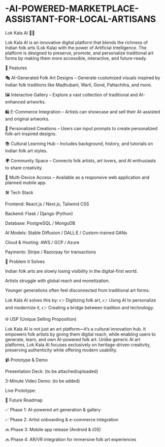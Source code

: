 # -AI-POWERED-MARKETPLACE-ASSISTANT-FOR-LOCAL-ARTISANS
Lok Kala AI 🎨🤖

Lok Kala AI is an innovative digital platform that blends the richness of Indian folk arts (Lok Kala) with the power of Artificial Intelligence. The platform is designed to preserve, promote, and personalize traditional art forms by making them more accessible, interactive, and future-ready.

🌟 Features

🎭 AI-Generated Folk Art Designs – Generate customized visuals inspired by Indian folk traditions like Madhubani, Warli, Gond, Pattachitra, and more.

🖼️ Interactive Gallery – Explore a vast collection of traditional and AI-enhanced artworks.

🛍️ E-Commerce Integration – Artists can showcase and sell their AI-assisted and original artworks.

🎨 Personalized Creations – Users can input prompts to create personalized folk-art-inspired designs.

📚 Cultural Learning Hub – Includes background, history, and tutorials on Indian folk art styles.

🌍 Community Space – Connects folk artists, art lovers, and AI enthusiasts to share creativity.

📱 Multi-Device Access – Available as a responsive web application and planned mobile app.

🛠️ Tech Stack

Frontend: React.js / Next.js, Tailwind CSS

Backend: Flask / Django (Python)

Database: PostgreSQL / MongoDB

AI Models: Stable Diffusion / DALL·E / Custom-trained GANs

Cloud & Hosting: AWS / GCP / Azure

Payments: Stripe / Razorpay for transactions

🚀 Problem It Solves

Indian folk arts are slowly losing visibility in the digital-first world.

Artists struggle with global reach and monetization.

Younger generations often feel disconnected from traditional art forms.

Lok Kala AI solves this by:
👉 Digitizing folk art,
👉 Using AI to personalize and modernize it,
👉 Creating a bridge between tradition and technology.

🌐 USP (Unique Selling Proposition)

Lok Kala AI is not just an art platform—it’s a cultural innovation hub. It empowers folk artists by giving them digital reach, while enabling users to generate, learn, and own AI-powered folk art. Unlike generic AI art platforms, Lok Kala AI focuses exclusively on heritage-driven creativity, preserving authenticity while offering modern usability.

📹 Prototype & Demo

Presentation Deck: (to be attached/uploaded)

3-Minute Video Demo: (to be added)

Live Prototype: 

📌 Future Roadmap

✅ Phase 1: AI-powered art generation & gallery

✅ Phase 2: Artist onboarding & e-commerce integration

🔜 Phase 3: Mobile app release (Android & iOS)

🔜 Phase 4: AR/VR integration for immersive folk art experiences
